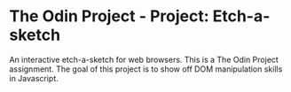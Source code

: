 # The Odin Project - Project: Etch-a-sketch
An interactive etch-a-sketch for web browsers. This is a The Odin Project assignment. The goal of this project is to show off DOM manipulation skills in Javascript. 
